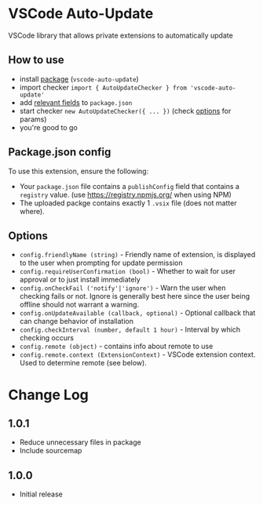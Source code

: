 # VSCode Auto-Update

VSCode library that allows private extensions to automatically update

## How to use

-   install [package](https://www.npmjs.com/package/vscode-auto-update) (`vscode-auto-update`)
-   import checker `import { AutoUpdateChecker } from 'vscode-auto-update'`
-   add [relevant fields](#packagejson-config) to `package.json`
-   start checker `new AutoUpdateChecker({ ... })` (check [options](#options) for params)
-   you're good to go

## Package.json config

To use this extension, ensure the following:

-   Your `package.json` file contains a `publishConfig` field that contains a `registry` value. (use https://registry.npmjs.org/ when using NPM)
-   The uploaded packge contains exactly 1 `.vsix` file (does not matter where).

## Options

-   `config.friendlyName (string)` - Friendly name of extension, is displayed to the user when prompting for update permission
-   `config.requireUserConfirmation (bool)` - Whether to wait for user approval or to just install immediately
-   `config.onCheckFail ('notify'|'ignore')` - Warn the user when checking fails or not. Ignore is generally best here since the user being offline should not warrant a warning.
-   `config.onUpdateAvailable (callback, optional)` - Optional callback that can change behavior of installation
-   `config.checkInterval (number, default 1 hour)` - Interval by which checking occurs
-   `config.remote (object)` - contains info about remote to use
-   `config.remote.context (ExtensionContext)` - VSCode extension context. Used to determine remote (see below).

# Change Log

## 1.0.1

-   Reduce unnecessary files in package
-   Include sourcemap

## 1.0.0

-   Initial release

